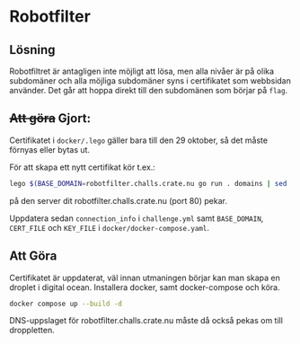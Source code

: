 # Robotfilter

## Lösning

Robotfiltret är antagligen inte möjligt att lösa, men alla nivåer är på olika
subdomäner och alla möjliga subdomäner syns i certifikatet som webbsidan
använder. Det går att hoppa direkt till den subdomänen som börjar på `flag`.

## ~~Att göra~~ Gjort:

Certifikatet i `docker/.lego` gäller bara till den 29 oktober, så det måste förnyas eller bytas ut.

För att skapa ett nytt certifikat kör t.ex.:
```sh
lego $(BASE_DOMAIN=robotfilter.challs.crate.nu go run . domains | sed 's/^/-d=/g') --accept-tos -m some@email.com --http run
```
på den server dit robotfilter.challs.crate.nu (port 80) pekar.

Uppdatera sedan `connection_info` i `challenge.yml` samt `BASE_DOMAIN`, `CERT_FILE` och `KEY_FILE` i `docker/docker-compose.yaml`.

## Att Göra

Certifikatet är uppdaterat, väl innan utmaningen börjar kan man skapa en droplet i digital ocean. Installera docker, samt docker-compose och köra.

```bash
docker compose up --build -d
```

DNS-uppslaget för robotfilter.challs.crate.nu måste då också pekas om till droppletten. 
